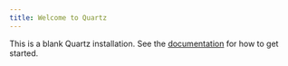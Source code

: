 ```yaml
---
title: Welcome to Quartz
---
```


This is a blank Quartz installation.
See the [documentation](https://quartz.jzhao.xyz) for how to get started.


